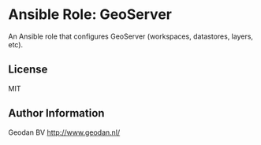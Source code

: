 Ansible Role: GeoServer
=======================

An Ansible role that configures GeoServer (workspaces, datastores, layers, etc).


License
-------

MIT

Author Information
------------------

Geodan BV
http://www.geodan.nl/
